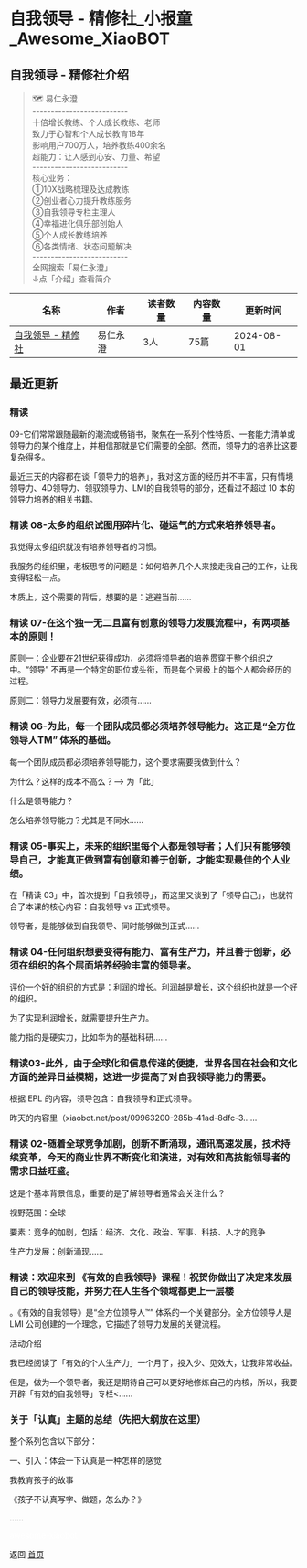 # 自我领导 - 精修社_小报童_Awesome_XiaoBOT

## 自我领导 - 精修社介绍
> 🗺️ 易仁永澄    
\--------------------------    
十倍增长教练、个人成长教练、老师    
致力于心智和个人成长教育18年    
影响用户700万人，培养教练400余名    
超能力：让人感到心安、力量、希望    
\--------------------------    
核心业务：    
①10X战略梳理及达成教练    
②创业者心力提升教练服务    
③自我领导专栏主理人    
④幸福进化俱乐部创始人    
⑤个人成长教练培养    
⑥各类情绪、状态问题解决    
\--------------------------    
全网搜索「易仁永澄」    
↓点「介绍」查看简介  
  


|名称|作者|读者数量|内容数量|更新时间|
|---|---|---|---|---|
|[自我领导 - 精修社](https://xiaobot.net/p/runwithcc?refer=0b133df9-27dc-423b-8101-639049001c13)|易仁永澄|3人|75篇|2024-08-01|

## 最近更新
### 精读
09-它们常常跟随最新的潮流或畅销书，聚焦在一系列个性特质、一套能力清单或领导力的某个维度上，并相信那就是它们需要的全部。然而，领导力的培养比这要复杂得多。

最近三天的内容都在谈「领导力的培养」，我对这方面的经历并不丰富，只有情境领导力、4D领导力、领驭领导力、LMI的自我领导的部分，还看过不超过 10
本的领导力培养的相关书籍。

### 精读 08-太多的组织试图用碎片化、碰运气的方式来培养领导者。

我觉得太多组织就没有培养领导者的习惯。

我服务的组织里，老板思考的问题是：如何培养几个人来接走我自己的工作，让我变得轻松一点。

本质上，这个需要的背后，想要的是：逃避当前......

### 精读 07-在这个独一无二且富有创意的领导力发展流程中，有两项基本的原则！

原则一：企业要在21世纪获得成功，必须将领导者的培养贯穿于整个组织之中。“领导” 不再是一个特定的职位或头衔，而是每个层级上的每个人都会经历的过程。

原则二：领导力发展要有效，必须有......

### 精读 06-为此，每一个团队成员都必须培养领导能力。这正是“全方位领导人TM” 体系的基础。

每一个团队成员都必须培养领导能力，这个要求需要我做到什么？

为什么？这样的成本不高么？——> 为「此」

什么是领导能力？

怎么培养领导能力？尤其是不同水......

### 精读 05-事实上，未来的组织里每个人都是领导者；人们只有能够领导自己，才能真正做到富有创意和善于创新，才能实现最佳的个人业绩。

在「精读 03」中，首次提到「自我领导」，而这里又谈到了「领导自己」，也就符合了本课的核心内容：自我领导 vs 正式领导。

领导者，是能够做到自我领导、同时能够做到正式......

### 精读 04-任何组织想要变得有能力、富有生产力，并且善于创新，必须在组织的各个层面培养经验丰富的领导者。

评价一个好的组织的方式是：利润的增长。利润越是增长，这个组织也就是一个好的组织。

为了实现利润增长，就需要提升生产力。

能力指的是硬实力，比如华为的基础科研......

### 精读03-此外，由于全球化和信息传递的便捷，世界各国在社会和文化方面的差异日益模糊，这进一步提高了对自我领导能力的需要。

根据 EPL 的内容，领导包含：自我领导和正式领导。

昨天的内容里（xiaobot.net/post/09963200-285b-41ad-8dfc-3......

### 精读 02-随着全球竞争加剧，创新不断涌现，通讯高速发展，技术持续变革，今天的商业世界不断变化和演进，对有效和高技能领导者的需求日益旺盛。

这是个基本背景信息，重要的是了解领导者通常会关注什么？

视野范围：全球

要素：竞争的加剧，包括：经济、文化、政治、军事、科技、人才的竞争

生产力发展：创新涌现......

### 精读：欢迎来到 《有效的自我领导》课程！祝贺你做出了决定来发展自己的领导技能，并努力在人生各个领域都更上一层楼
。《有效的自我领导》是“全方位领导人™” 体系的一个关键部分。全方位领导人是 LMI 公司创建的一个理念，它描述了领导力发展的关键流程。

活动介绍

我已经阅读了「有效的个人生产力」一个月了，投入少、见效大，让我非常收益。

但是，做为一个领导者，我还是期待自己可以更好地修炼自己的内核，所以，我要开辟「有效的自我领导」专栏<......

### 关于「认真」主题的总结（先把大纲放在这里）

整个系列包含以下部分：

一、引入：体会一下认真是一种怎样的感觉

我教育孩子的故事

《孩子不认真写字、做题，怎么办？》

......


<a href="https://github.com/Reno9527/awesome-xiaobot" style="color: white; text-decoration: none;">awesome-xiaobot</a>

返回 [首页](../README.md)
